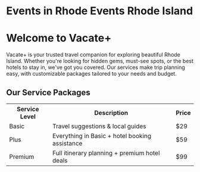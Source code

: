 <h1> Events in Rhode Events Rhode Island  </h1>
<!DOCTYPE html> 
<html lang="en">
<head> 
  <meta charset="UTF-8">
  <meta name="viewport" content="width=device-width, initial-scale=1">

</head>
<body>
  <h1>Welcome to Vacate+</h1>
  <p>
    Vacate+ is your trusted travel companion for exploring beautiful Rhode Island. 
    Whether you're looking for hidden gems, must-see spots, or the best hotels to stay in, 
    we've got you covered. Our services make trip planning easy, with customizable packages 
    tailored to your needs and budget.
  </p>

  <h2>Our Service Packages</h2>
  <table>
    <tr>
      <th>Service Level</th>
      <th>Description</th>
      <th>Price</th>
    </tr>
    <tr>
      <td>Basic</td>
      <td>Travel suggestions & local guides</td>
      <td>$29</td>
    </tr>
    <tr>
      <td>Plus</td>
      <td>Everything in Basic + hotel booking assistance</td>
      <td>$59</td>
    </tr>
    <tr>
      <td>Premium</td>
      <td>Full itinerary planning + premium hotel deals</td>
      <td>$99</td>
    </tr>
  </table>
</body>
</html>